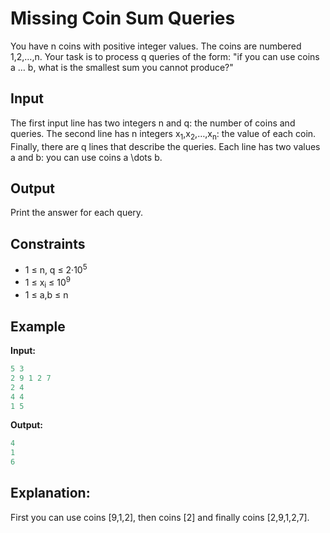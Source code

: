 # Missing Coin Sum Queries  

You have n coins with positive integer values. The coins are numbered 1,2,&hellip;,n.
Your task is to process q queries of the form: "if you can use coins a &hellip; b, what is the smallest sum you cannot produce?"

## Input

The first input line has two integers n and q: the number of coins and queries.
The second line has n integers x<sub>1</sub>,x<sub>2</sub>,&hellip;,x<sub>n</sub>: the value of each coin.
Finally, there are q lines that describe the queries. Each line has two values a and b: you can use coins a \dots b.

## Output

Print the answer for each query.  

## Constraints

* 1 &le; n, q &le; 2&middot;10<sup>5</sup>  
* 1 &le; x<sub>i</sub> &le; 10<sup>9</sup>  
* 1 &le; a,b &le; n 

## Example

**Input:**
```c++
5 3
2 9 1 2 7
2 4
4 4
1 5
```

**Output:**
```c++
4
1
6
```

## Explanation:

First you can use coins [9,1,2], then coins [2] and finally coins [2,9,1,2,7].